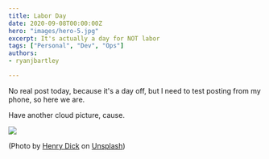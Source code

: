 ```yaml
---
title: Labor Day
date: 2020-09-08T00:00:00Z
hero: "images/hero-5.jpg"
excerpt: It's actually a day for NOT labor
tags: ["Personal", "Dev", "Ops"]
authors:
- ryanjbartley

---
```


No real post today, because it's a day off, but I need to test posting from my phone, so here we are.

Have another cloud picture, cause.

![](/gphugo/images/henry-dick-fjn7zfuvm8w-unsplash.jpg)

(Photo by [Henry Dick](https://unsplash.com/@henry_photo?utm_source=unsplash&utm_medium=referral&utm_content=creditCopyText) on [Unsplash](https://unsplash.com/s/photos/cloud?utm_source=unsplash&utm_medium=referral&utm_content=creditCopyText))